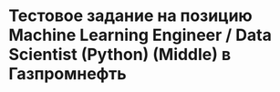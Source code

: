 # Тестовое задание на позицию Machine Learning Engineer / Data Scientist (Python) (Middle) в Газпромнефть
